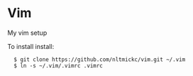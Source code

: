 # Vim

My vim setup

To install install:
```
  $ git clone https://github.com/nltmickc/vim.git ~/.vim
  $ ln -s ~/.vim/.vimrc .vimrc
```

